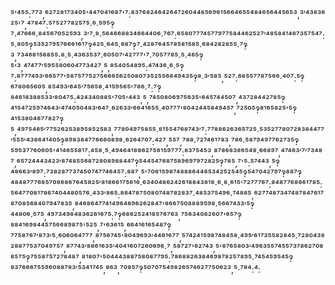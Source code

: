 ⁵'⁴⁵⁵:⁷⁷³,⁶²⁷²⁸¹⁷³⁴⁰⁵'⁴⁴⁷⁰⁴¹⁶⁸⁷'⁷:⁸³⁷⁶⁸²⁴⁶⁴²⁶⁴⁷²⁶⁰⁴⁴⁸⁵⁶⁹⁶¹⁵⁶⁶⁴⁶⁵⁵⁴⁸⁴⁶⁵⁶⁴⁴⁵⁶⁵³,³′⁴³⁸³⁶²⁵'⁷,⁴⁷⁸⁴⁷:⁵⁷⁵²⁷⁷⁸²⁵⁷⁵·⁶·⁵⁹⁵‽⁷·⁴⁷⁶⁶⁶·⁸⁴⁵⁶⁷⁰⁵²⁵⁹³,³′⁷·⁸·⁵⁶⁴⁶⁶⁸⁸³⁴⁶⁶⁴⁴⁰⁶·⁷⁶⁷:⁶⁵⁸⁰⁷⁷⁷⁴⁵⁷⁷⁹⁷⁷⁵⁸⁴⁴⁶²⁵²⁷′⁴⁸⁵⁸⁴¹⁴⁶⁷³⁵⁷⁵⁴⁷:⁵·⁸⁰⁵‽⁵³⁵²⁷⁹⁵⁷⁶⁶⁶¹⁶¹⁷‽⁴²⁵·⁶⁴⁵·⁶⁸⁷‽⁷·⁴²⁸⁷⁶⁴⁵⁷⁸⁵⁸¹⁵⁸⁵·⁶⁸⁴²⁸²⁸⁵⁵·⁷‽³,⁷³⁴⁶⁸¹⁵⁶⁸⁵⁵:⁸·⁵·⁴³⁶³⁵³⁷·⁶⁰⁵⁰⁷′⁴²⁷⁷⁷'⁷·⁷⁰⁵⁷⁷⁸⁵·⁵·⁴⁶⁵‽⁵'³,⁴⁷⁴⁷⁷′⁵⁹⁵⁵⁸⁰⁶⁰⁴⁷⁷³⁴²⁷,⁵,⁸⁵⁴⁰⁵⁴⁸⁹⁵:⁴⁷⁴³⁶·⁶·⁵‽⁷:⁸⁷⁷⁷⁴⁹³′⁶⁶⁵⁷⁷'⁵⁸⁷⁵⁷⁷⁵²⁷⁵⁶⁶⁶⁵⁶²⁵⁰⁸⁰⁷³⁵²⁵⁵⁶⁸⁴⁹⁴³⁵‽⁸·³′⁵⁸⁵,⁵²⁷:⁶⁸⁵⁵⁷⁷⁸⁷⁵⁶⁶·⁴⁰⁷:⁵‽⁶⁷⁸⁰⁶⁵⁶⁰⁵,⁸⁵⁴⁹³′⁶⁴⁵′⁷⁵⁶⁵⁸·⁴¹⁵⁹⁵⁶⁵'⁷⁸⁶·⁷:⁷‽⁸⁴⁶¹⁸³⁸⁸⁵³³′⁸⁰⁴⁷⁵:⁴²⁴³⁴⁰⁸⁸⁵'⁷⁰⁵'⁴⁴³,⁵,⁷⁴⁵⁰⁸⁰⁶⁹⁷⁵⁶³⁵'⁶⁴⁵⁷⁴⁴⁵⁰⁷,⁴³⁷²⁸⁴⁴²⁷⁸⁵‽⁴¹⁵⁴⁷²⁵⁹⁷⁴⁶⁴³′⁴⁷⁴⁰⁵⁰⁴⁸³′⁶⁴⁷·⁶²⁶³³′⁶⁶⁴¹⁶⁵⁵·⁴⁰⁷⁷⁷'⁸⁰⁴²⁴⁴⁵⁸⁴⁹⁴⁵⁷,⁷²⁵⁰⁵‽⁸¹⁶⁵⁸²⁵'⁵‽⁴¹⁵³⁸⁰⁴⁶⁷⁷⁸²⁷‽⁵,⁴⁹⁷⁵⁴⁶⁵′⁷⁷⁵²⁶²⁵³⁸⁹⁵⁸⁵²⁵⁸³,⁷⁷⁸⁰⁴⁹⁷⁵⁸⁵⁵·⁸¹⁵⁵⁴⁷⁶⁸⁷⁴³′⁷:⁷⁷⁸⁸⁶²⁶³⁶⁵⁷²⁵·⁵³⁵²⁷⁷⁸⁰⁷²⁸³⁸⁴⁴⁷⁷′⁵⁵⁵′⁴³⁸⁶⁴¹⁴⁰⁵‽⁸⁹⁸³⁸⁴⁷⁷⁶⁶⁶⁰⁸⁹⁸·⁶²⁶⁴⁷⁰⁷:⁴²⁷,⁵⁵⁷,⁷⁸⁸·⁷²⁷⁴⁶¹⁷⁸³,⁷⁸⁶·⁵⁸⁷⁹⁴⁹⁷⁷⁶²⁷³⁵‽⁵⁹⁵³⁷⁷⁶⁰⁶⁰⁵'⁴¹⁴⁶⁵⁵⁸¹⁷:⁴⁵⁸·⁵·⁴⁹⁴⁶⁴¹⁸⁸⁶²⁷⁵⁶¹⁵⁹⁷⁷⁷:⁸³⁷⁵⁴⁵³,⁸⁷⁸⁶⁸³⁸⁶⁵⁴⁸·⁶⁶⁸⁹⁷,⁴⁷⁴⁶³′⁷′⁷³⁴⁸⁷,⁶⁵⁷²⁴⁴⁴³⁴²³′⁸⁷⁴⁸⁵⁵⁶⁸⁷²⁸⁰⁸⁹⁸⁸⁴⁴⁷‽⁵⁴⁴⁵⁴⁷⁶⁸⁷⁵⁸⁹⁶⁹⁷⁹⁷²⁸²⁵‽⁷⁸⁵,⁷'⁵:⁵⁷⁴⁴³,⁵‽⁴⁸⁶⁶³′⁸⁹⁷:⁷³⁸²⁸⁷⁷³⁷⁴⁵⁰⁷⁴⁷⁷⁴⁶⁴⁵⁷:⁸⁸⁷,⁵'⁷⁰⁶¹⁵⁹⁸⁷⁴⁸⁸⁸⁶⁴⁴⁶⁵³⁴²⁵²⁵⁴⁵‽⁵⁴⁷⁰⁴²⁷⁹⁷‽⁸⁸⁷‽⁴⁸⁴⁸⁷⁷⁷⁶⁸⁵⁷⁰⁸⁶⁸⁶⁷⁶⁴⁵⁸²⁵′⁸¹⁸⁶⁶¹⁷⁵⁶¹⁶·⁶³⁴⁰⁴⁸⁶²⁴²⁶¹⁸⁸⁴³⁸¹⁸·⁶·⁸·⁶¹⁵'⁷²⁷⁷⁷⁶⁷:⁸⁴⁸⁷⁷⁶⁸⁶⁶¹⁷⁸⁵:⁵⁶⁴⁷⁷⁰⁸¹⁷⁸⁶⁷⁴⁰⁴⁴⁸⁰⁵⁷⁶·⁴³³′⁸⁶⁵:⁸⁶⁴⁷⁸⁷⁵⁰⁸⁰⁷⁴⁸⁷⁸²⁸³⁷·⁴⁸⁵³⁷⁵⁴⁹⁶·⁷⁴⁸⁸⁵,⁶²⁷⁷⁴⁸⁷³⁴⁷⁴⁸⁷⁸⁴⁷⁶¹⁷⁸⁷⁰⁸⁵⁶⁸⁴⁰⁷⁹⁴⁷⁸³⁵,⁸⁴⁶⁸⁶⁴⁷⁷⁴¹⁴⁹⁶⁴⁶⁹⁶²⁶²⁸⁴⁷'⁸⁶⁶⁷⁵⁰⁸⁸⁸⁹⁵⁹⁸·⁵⁶⁶⁷⁴³³′⁵‽⁴⁴⁸⁰⁶·⁵⁷⁵,⁴⁹⁷³⁴⁹⁸⁴⁸³⁶²⁶¹⁶⁷⁵:⁷‽⁶⁸⁶²⁵²⁴¹⁸⁵⁷⁶⁷⁶³,⁷⁵⁶³⁴⁰⁸²⁶⁰⁷'⁶⁵⁷‽⁸⁸⁴¹⁶⁹⁸⁴⁴⁵⁷⁵⁶⁶⁸⁹⁸⁷⁵'⁵²⁵,⁷'⁶³⁶¹⁵,⁶⁶⁴¹⁶¹⁶⁵⁴⁸⁷‽⁷⁷⁵⁸⁷⁶⁷′⁸⁷³′⁵·⁶⁰⁶⁰⁶⁴⁷⁷⁷,⁸⁷⁵⁶⁷⁴⁵'⁸⁰⁴⁹⁶⁹³′⁴⁴⁶¹⁶⁷⁷,⁵⁷⁴²⁴¹⁵⁹⁸⁷⁴⁸⁴⁵⁸·⁴⁹⁵′⁶¹⁷³⁵⁵⁸²⁸⁴⁵·⁷²⁸⁰⁴³⁸²⁸⁸⁷⁷⁵³⁷⁰⁴⁹⁷⁵⁷,⁸⁷⁷⁴³′⁸⁸⁶¹⁶³⁵′⁴⁰⁴¹⁶⁰⁷²⁶⁰⁶⁹⁶·⁷,⁵⁸⁷²⁷'⁶²⁷⁴³,⁵'⁸⁷⁶⁵⁸⁰³′⁴⁹⁶³⁵⁵⁷⁴⁵⁵⁷³⁷⁸⁶²⁷⁰⁸⁸⁵⁷⁵‽⁷⁵⁵⁸⁷⁵⁷²⁷⁸⁴⁸⁷,⁸¹⁸⁰⁷'⁵⁰⁴⁴⁴³⁸⁸⁷⁵⁸⁰⁸⁷⁷⁹⁵:⁷⁸⁶⁸⁸²⁶³⁸⁴⁶⁹⁸⁷⁸²⁵⁷⁸⁹⁵·⁷⁴⁵⁴⁵⁹⁵⁴⁵‽⁸³⁷⁶⁶⁶⁷⁵⁵⁹⁶⁰⁸⁸⁷⁸³′⁵³⁴¹⁷⁴⁵,⁸⁶³,⁷⁰⁸⁵⁷‽⁵⁰⁷⁰⁷⁵⁴⁹⁸²⁶⁵⁷⁴⁶²⁷⁷⁵⁰⁶²³,⁵·⁷⁸⁴:⁴:
